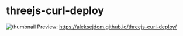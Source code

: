 # threejs-curl-deploy
![thumbnail](https://user-images.githubusercontent.com/45975492/135677621-6d2ee898-6c02-4827-bf59-647e176d9ce9.png)
Preview: https://aleksejdom.github.io/threejs-curl-deploy/
